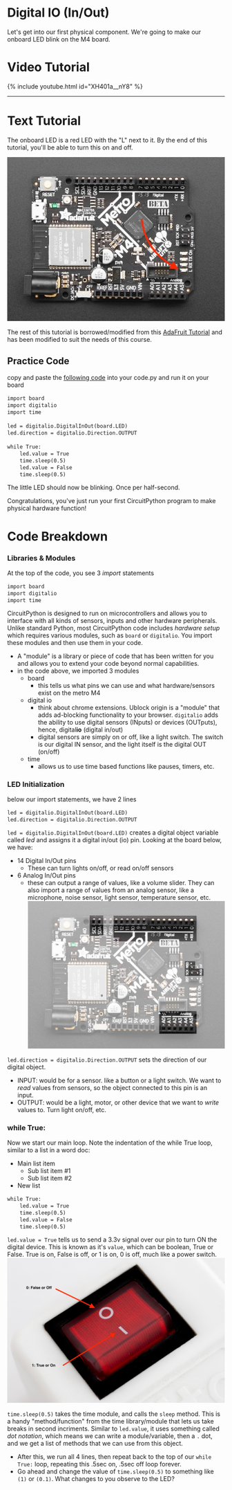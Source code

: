 # Digital IO (In/Out)
Let's get into our first physical component. We're going to make our onboard LED blink on the M4 board. 

# Video Tutorial

{% include youtube.html id="XH401a__nY8" %}

---

# Text Tutorial

The onboard LED is a red LED with the "L" next to it. By the end of this tutorial, you'll be able to turn this on and off. 

![metro](metro.jpeg)

The rest of this tutorial is borrowed/modified from this [AdaFruit Tutorial](https://learn.adafruit.com/welcome-to-circuitpython/creating-and-editing-code) and has been modified to suit the needs of this course. 

## Practice Code
copy and paste the [following code](learning_modules/programming_tutorials/digital_io/blinking_led.py) into your code.py and run it on your board
```
import board
import digitalio
import time

led = digitalio.DigitalInOut(board.LED)
led.direction = digitalio.Direction.OUTPUT

while True:
    led.value = True
    time.sleep(0.5)
    led.value = False
    time.sleep(0.5)
```

The little LED should now be blinking. Once per half-second.

Congratulations, you've just run your first CircuitPython program to make physical hardware function!

# Code Breakdown

### Libraries & Modules
At the top of the code, you see 3 *import* statements
```
import board
import digitalio
import time
```

CircuitPython is designed to run on microcontrollers and allows you to interface with all kinds of sensors, inputs and other hardware peripherals. Unlike standard Python, most CircuitPython code includes *hardware setup* which requires various modules, such as `board` or `digitalio`. You import these modules and then use them in your code. 
* A "module" is a library or piece of code that has been written for you and allows you to extend your code beyond normal capabilities. 
* in the code above, we imported 3 modules
    - board 
        - this tells us what pins we can use and what hardware/sensors exist on the metro M4
    - digital io   
        * think about chrome extensions. Ublock origin is a "module" that adds ad-blocking functionality to your browser. `digitalio` adds the ability to use digital sensors (INputs) or devices (OUTputs), hence, digital**io** (digital in/out)
        * digital sensors are simply on or off, like a light switch. The switch is our digital IN sensor, and the light itself is the digital OUT (on/off)
    - time
        - allows us to use time based functions like pauses, timers, etc. 

### LED Initialization
below our import statements, we have 2 lines
```
led = digitalio.DigitalInOut(board.LED)
led.direction = digitalio.Direction.OUTPUT
```

`led = digitalio.DigitalInOut(board.LED)` creates a digital object variable called *led* and assigns it a digital in/out (io) pin. Looking at the board below, we have:
* 14 Digital In/Out pins
    - These can turn lights on/off, or read on/off sensors
* 6 Analog In/Out pins 
    - these can output a range of values, like a volume slider. They can also import a range of values from an analog sensor, like a microphone, noise sensor, light sensor, temperature sensor, etc.
![logic](logic.jpeg)

`led.direction = digitalio.Direction.OUTPUT` sets the direction of our digital object.
- INPUT: would be for a sensor. like a button or a light switch. We want to *read* values from sensors, so the object connected to this pin is an input. 
- OUTPUT: would be a light, motor, or other device that we want to *write* values to. Turn light on/off, etc. 

### while True:
Now we start our main loop. Note the indentation of the while True loop, similar to a list in a word doc:
* Main list item
    * Sub list item #1
    * Sub list item #2
* New list
```
while True:
    led.value = True
    time.sleep(0.5)
    led.value = False
    time.sleep(0.5)
```

`led.value = True` tells us to send a 3.3v signal over our pin to turn ON the digital device. This is known as it's `value`, which can be boolean, True or False. True is on, False is off, or 1 is on, 0 is off, much like a power switch. 
![switch](switch.jpeg)

`time.sleep(0.5)` takes the time module, and calls the `sleep` method. This is a handy "method/function" from the time library/module that lets us take breaks in second incriments. Similar to `led.value`, it uses something called *dot notation*, which means we can write a module/variable, then a `.` dot, and we get a list of methods that we can use from this object. 

* After this, we run all 4 lines, then repeat back to the top of our `while True:` loop, repeating this .5sec on, .5sec off loop forever. 
* Go ahead and change the value of `time.sleep(0.5)` to something like `(1)` or `(0.1)`. What changes to you observe to the LED? 